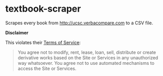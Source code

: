 # textbook-scraper
Scrapes every book from http://ucsc.verbacompare.com to a CSV file.

**Disclaimer**

This violates their [Terms of Service](http://ucsc.verbacompare.com/compare/terms_of_service):

>You agree not to modify, rent, lease, loan, sell, distribute or create derivative works based on the Site or Services in any unauthorized way whatsoever. You agree not to use automated mechanisms to access the Site or Services.

